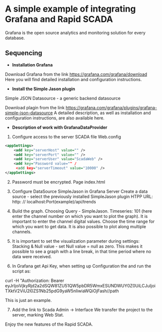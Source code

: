 A simple example of integrating Grafana and Rapid SCADA
=============================
Grafana is the open source analytics and monitoring solution for every database.

Sequencing
------------------
 - **Installation Grafana**
 
  Download Grafana from the link https://grafana.com/grafana/download Here you will find detailed installation and configuration instructions.
  
  - **Install the Simple Jason plugin**
  
  Simple JSON Datasource - a generic backend datasource
  
  Download plagin from the link https://grafana.com/grafana/plugins/grafana-simple-json-datasource A detailed description, as well as installation and configuration instructions, are also available here.
  
  -  **Description of work with GrafanaDataProvider**
  
  1. Configure access to the server SCADA file Web.config
```xml
<appSettings>
    <add key="serverHost" value="" />
    <add key="serverPort" value="" />
    <add key="serverUser" value="ScadaWeb" />
    <add key="Password value="" /
     <add key="serverTimeout" value="10000" />
</appSettings>
```
  2. Password must be encrypted.
  Page index.html
  
  3. Configure DataSource SimpleJason in Grafana Server
Create a data source - select the previously installed SimpleJason plugin
HTPP URL: http: // localhost:Port(example)/api/trends

 4. Build the graph. Choosing Query - SimpleJason. Timeseries: 101 (here enter the channel number on which you want to plot the graph). It is important to enter the channel digital values. Choose the time range for which you want to get data. It is also possible to plot along multiple channels.
 
 5. It is important to set the visualization parameter during settings:
    Stacking & Null value - set Null value = null as zero. This makes it possible to see a graph with a line break, in that time period where no data were received.
  
6. In Grafana get Api Key, when setting up Configuration the  and run the script as:

curl -H "Authorization: Bearer eyJrIjoiVjkyRjd2a2dSQW81ZU51QW5pbDR5WmxESUNDWUY0Z0UiLCJuIjoiTXktV2ViU2l0ZS1Nb25pdG9yaW5nIiwiaWQiOjFash//path

This is just an example.

7. Add the link to Scada Admin -> Interface
We transfer the project to the server, marking Web Stat.

Enjoy the new features of the Rapid SCADA.
